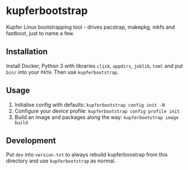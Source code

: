 # kupferbootstrap

Kupfer Linux bootstrapping tool - drives pacstrap, makepkg, mkfs and fastboot, just to name a few.

## Installation
Install Docker, Python 3 with libraries `click`, `appdirs`, `joblib`, `toml` and put `bin/` into your `PATH`.
Then use `kupferbootstrap`.

## Usage
1. Initialise config with defaults: `kupferbootstrap config init -N`
1. Configure your device profile: `kupferbootstrap config profile init`
1. Build an image and packages along the way: `kupferbootstrap image build`


## Development
Put `dev` into `version.txt` to always rebuild kupferboostrap from this directory and use `kupferbootstrap` as normal.
